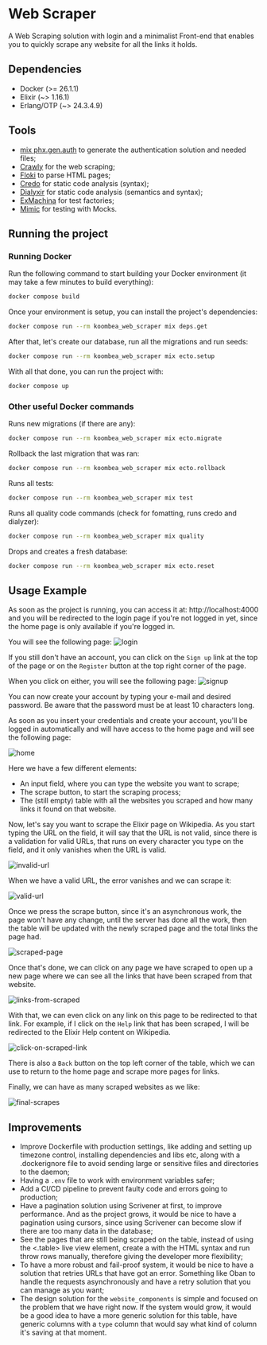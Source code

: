 # Web Scraper

A Web Scraping solution with login and a minimalist Front-end that enables you to quickly scrape any website for all the links it holds.

## Dependencies

- Docker (>= 26.1.1)
- Elixir (~> 1.16.1)
- Erlang/OTP (~> 24.3.4.9)

## Tools

- [mix phx.gen.auth](https://hexdocs.pm/phoenix/mix_phx_gen_auth.html) to generate the authentication solution and needed files;
- [Crawly](https://github.com/elixir-crawly/crawly) for the web scraping;
- [Floki](https://github.com/philss/floki) to parse HTML pages;
- [Credo](https://github.com/rrrene/credo) for static code analysis (syntax);
- [Dialyxir](https://github.com/jeremyjh/dialyxir) for static code analysis (semantics and syntax);
- [ExMachina](https://github.com/beam-community/ex_machina) for test factories;
- [Mimic](https://github.com/edgurgel/mimic) for testing with Mocks.

## Running the project

### Running Docker

Run the following command to start building your Docker environment (it may take a few minutes to build everything):
```bash
docker compose build
```

Once your environment is setup, you can install the project's dependencies:
```bash
docker compose run --rm koombea_web_scraper mix deps.get
```

After that, let's create our database, run all the migrations and run seeds:
```bash
docker compose run --rm koombea_web_scraper mix ecto.setup
```

With all that done, you can run the project with:
```bash
docker compose up
```

### Other useful Docker commands

Runs new migrations (if there are any):
```bash
docker compose run --rm koombea_web_scraper mix ecto.migrate
```

Rollback the last migration that was ran:
```bash
docker compose run --rm koombea_web_scraper mix ecto.rollback
```

Runs all tests:
```bash
docker compose run --rm koombea_web_scraper mix test
```

Runs all quality code commands (check for fomatting, runs credo and dialyzer):
```bash
docker compose run --rm koombea_web_scraper mix quality
```

Drops and creates a fresh database:
```bash
docker compose run --rm koombea_web_scraper mix ecto.reset
```

## Usage Example

As soon as the project is running, you can access it at: http://localhost:4000 and you will be redirected to the login page if you're not logged in yet, since the home page is only available if you're logged in.

You will see the following page:
![login](https://github.com/iagome/koombea_web_scraper/assets/26315886/5ad8e30a-4bb7-4d8f-9f48-d8a1aa17dc55)

If you still don't have an account, you can click on the `Sign up` link at the top of the page or on the `Register` button at the top right corner of the page.

When you click on either, you will see the following page:
![signup](https://github.com/iagome/koombea_web_scraper/assets/26315886/194fee86-91e6-4228-a89f-0b70c735bf35)

You can now create your account by typing your e-mail and desired password. Be aware that the password must be at least 10 characters long.

As soon as you insert your credentials and create your account, you'll be logged in automatically and will have access to the home page and will see the following page:

![home](https://github.com/iagome/koombea_web_scraper/assets/26315886/ed2deed0-ef4d-4534-8a3e-de57421f6c04)

Here we have a few different elements:
- An input field, where you can type the website you want to scrape;
- The scrape button, to start the scraping process;
- The (still empty) table with all the websites you scraped and how many links it found on that website.

Now, let's say you want to scrape the Elixir page on Wikipedia. As you start typing the URL on the field, it will say that the URL is not valid, since there is a validation for valid URLs, that runs on every character you type on the field, and it only vanishes when the URL is valid.

![invalid-url](https://github.com/iagome/koombea_web_scraper/assets/26315886/8d0f4b74-7913-4b95-ac50-e56355e4bd1e)

When we have a valid URL, the error vanishes and we can scrape it:

![valid-url](https://github.com/iagome/koombea_web_scraper/assets/26315886/2a25c7e0-9472-465d-9c65-91a04642a5b7)

Once we press the scrape button, since it's an asynchronous work, the page won't have any change, until the server has done all the work, then the table will be updated with the newly scraped page and the total links the page had.

![scraped-page](https://github.com/iagome/koombea_web_scraper/assets/26315886/87bc1f6d-cdc3-480c-aa09-5616df456912)

Once that's done, we can click on any page we have scraped to open up a new page where we can see all the links that have been scraped from that website.

![links-from-scraped](https://github.com/iagome/koombea_web_scraper/assets/26315886/bcb11cd3-391f-473f-a6bc-01d5c1692449)

With that, we can even click on any link on this page to be redirected to that link. For example, if I click on the `Help` link that has been scraped, I will be redirected to the Elixir Help content on Wikipedia.

![click-on-scraped-link](https://github.com/iagome/koombea_web_scraper/assets/26315886/9eb5578d-1241-42cf-bfaf-b806ffa01a9c)

There is also a `Back` button on the top left corner of the table, which we can use to return to the home page and scrape more pages for links.

Finally, we can have as many scraped websites as we like:

![final-scrapes](https://github.com/iagome/koombea_web_scraper/assets/26315886/657e9e0a-c4e9-466b-b0f4-2abb5436c837)

## Improvements

- Improve Dockerfile with production settings, like adding and setting up timezone control, installing dependencies and libs etc, along with a .dockerignore file to avoid sending large or sensitive files and directories to the daemon;
- Having a `.env` file to work with environment variables safer;
- Add a CI/CD pipeline to prevent faulty code and errors going to production;
- Have a pagination solution using Scrivener at first, to improve performance. And as the project grows, it would be nice to have a pagination using cursors, since using Scrivener can become slow if there are too many data in the database;
- See the pages that are still being scraped on the table, instead of using the <.table> live view element, create a <table> with the HTML syntax and run throw rows manually, therefore giving the developer more flexibility;
- To have a more robust and fail-proof system, it would be nice to have a solution that retries URLs that have got an error. Something like Oban to handle the requests asynchronously and have a retry solution that you can manage as you want;
- The design solution for the `website_components` is simple and focused on the problem that we have right now. If the system would grow, it would be a good idea to have a more generic solution for this table, have generic columns with a `type` column that would say what kind of column it's saving at that moment.
